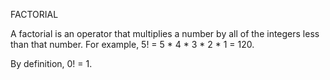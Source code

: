 FACTORIAL

A factorial is an operator that multiplies a number by all of the integers less than that number. For example, 5! = 5 * 4 * 3 * 2 * 1 = 120.

By definition, 0! = 1.
